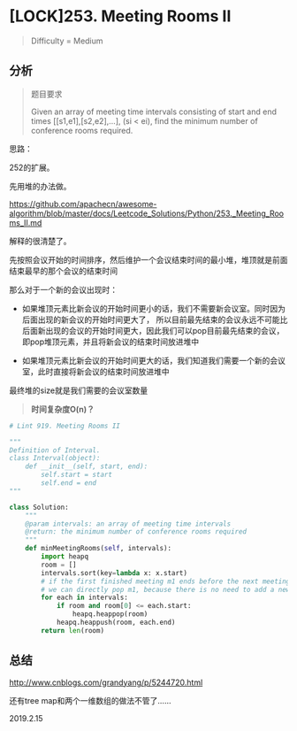 # [LOCK]253. Meeting Rooms II
> Difficulty = Medium

## 分析

> 题目要求
> 
> Given an array of meeting time intervals consisting of start and end times [[s1,e1],[s2,e2],...], (si < ei), find the minimum number of conference rooms required.

思路：

252的扩展。

先用堆的办法做。

https://github.com/apachecn/awesome-algorithm/blob/master/docs/Leetcode_Solutions/Python/253._Meeting_Rooms_II.md

解释的很清楚了。

先按照会议开始的时间排序，然后维护一个会议结束时间的最小堆，堆顶就是前面结束最早的那个会议的结束时间

那么对于一个新的会议出现时：

* 如果堆顶元素比新会议的开始时间更小的话，我们不需要新会议室。同时因为后面出现的新会议的开始时间更大了， 所以目前最先结束的会议永远不可能比后面新出现的会议的开始时间更大，因此我们可以pop目前最先结束的会议，即pop堆顶元素，并且将新会议的结束时间放进堆中

* 如果堆顶元素比新会议的开始时间更大的话，我们知道我们需要一个新的会议室，此时直接将新会议的结束时间放进堆中

最终堆的size就是我们需要的会议室数量


> **时间复杂度O(n)？**

```python
# Lint 919. Meeting Rooms II

"""
Definition of Interval.
class Interval(object):
    def __init__(self, start, end):
        self.start = start
        self.end = end
"""

class Solution:
    """
    @param intervals: an array of meeting time intervals
    @return: the minimum number of conference rooms required
    """
    def minMeetingRooms(self, intervals):
        import heapq
        room = []
        intervals.sort(key=lambda x: x.start)
        # if the first finished meeting m1 ends before the next meeting
        # we can directly pop m1, because there is no need to add a new room
        for each in intervals:
            if room and room[0] <= each.start:
                heapq.heappop(room)
            heapq.heappush(room, each.end)
        return len(room)
```

## 总结

http://www.cnblogs.com/grandyang/p/5244720.html

还有tree map和两个一维数组的做法不管了……


2019.2.15